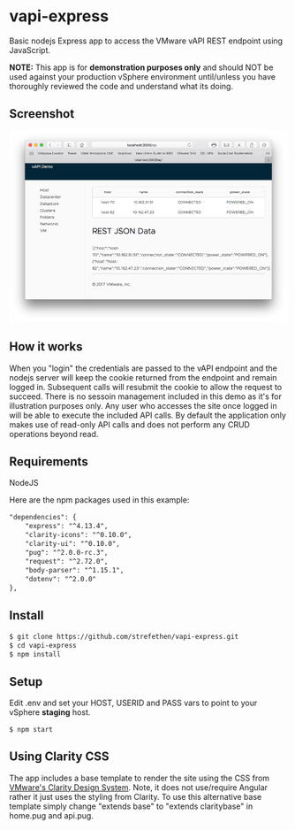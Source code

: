 # vapi-express
Basic nodejs Express app to access the VMware vAPI REST endpoint using JavaScript.

**NOTE:** This app is for **demonstration purposes only** and should NOT be used against your production vSphere environment until/unless you have thoroughly reviewed the code and understand what its doing.

## Screenshot

![Sample /host API call](/sample.png?raw=true "Optional Title")

## How it works
When you "login" the credentials are passed to the vAPI endpoint and the nodejs server will keep the cookie returned from the endpoint and remain logged in. Subsequent calls will resubmit the cookie to allow the request to succeed. There is no sessoin management included in this demo as it's for illustration purposes only. Any user
who accesses the site once logged in will be able to execute the included API calls. By default the application
only makes use of read-only API calls and does not perform any CRUD operations beyond read.

## Requirements
NodeJS

Here are the npm packages used in this example:

    "dependencies": {
        "express": "^4.13.4",
        "clarity-icons": "^0.10.0",
        "clarity-ui": "^0.10.0",
        "pug": "^2.0.0-rc.3",
        "request": "^2.72.0",
        "body-parser": "^1.15.1",
        "dotenv": "^2.0.0"
    },

## Install

    $ git clone https://github.com/strefethen/vapi-express.git
    $ cd vapi-express
    $ npm install

## Setup
Edit .env and set your HOST, USERID and PASS vars to point to your vSphere **staging** host.

    $ npm start

## Using Clarity CSS
The app includes a base template to render the site using the CSS from [VMware's Clarity Design System](https://clarity.design). Note, it does not use/require Angular rather it just uses the styling from Clarity. To use this alternative base template simply change "extends base" to "extends claritybase" in home.pug and api.pug.

